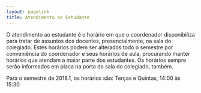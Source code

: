 ```yaml
---
layout: pagelink
title: Atendimento ao Estudante
---
```




O atendimento ao estudante é o horário em que o coordenador disponibiliza para tratar de assuntos dos docentes, presencialmente, na sala do colegiado. Estes horários podem ser alterados todo o semestre por conveniência do coordenador e seus horários de aula, procurando manter horários que atendam a maior parte dos estudantes. 
Os horários sempre serão informados em placa na porta da sala do colegiado, também.

Para o semestre de 2018.1, os horários são: Terças e Quintas, 14:00 às 15:30.